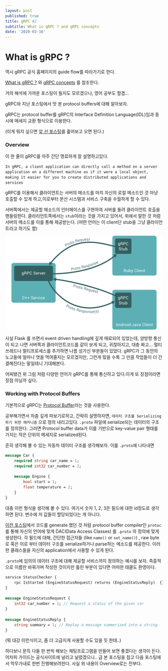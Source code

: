 ```yaml
---
layout: post
published: true
title: gRPC #2
subtitle: What is gRPC ? and gRPC concepts
date: '2020-03-10'
---
```


# What is gRPC ?

역시 gRPC 공식 홈페이지의 guide flow를 따라가기로 한다. 

[What is gRPC ?](https://grpc.io/docs/guides/) 와 [gRPC concepts](https://grpc.io/docs/guides/concepts/) 를 참조한다.

거의 해석에 가까운 포스팅이 될지도 모르겠으나, 영어 공부도 할겸... 



gRPC와 지난 포스팅에서 맛 본 protocol buffers에 대해 알아보자.

gRPC는 protocol buffer를 gRPC의 Interface Definition Language(IDL)임과 동시에 메세지 교환 형식으로 이용한다.

(이게 뭐지 싶으면 [앞 선 포스팅](./2020-03-12-grpc.md)를 훑어보고 오면 된다.)



### Overview

이 한 줄이 gRPC를 아주 간단 명료하게 잘 설명하고있다.

`In gRPC, a client application can directly call a method on a server application on a different machine as if it were a local object, making it easier for you to create distributed applications and services`

gRPC를 이용해서 클라이언트는 서버의 메소드를 마치 자신의 로컬 메소드인 것 마냥 호출할 수 있게 하고,이로부터 분산 시스템과 서비스 구축을 수월하게 할 수 있다.



서버쪽에서는 제공할 메소드의 인터페이스를 구현하여 서버를 돌려 클라이언트 호출을 핸들링한다. 클라리언트쪽에서는 `stub`이라는 것을 가지고 있어서, 위에서 말한 것 처럼 서버의 메소드를 이를 통해 제공받는다. (어떤 언어는 이 client단 stub을 그냥 클라이언트라고 하기도 함)

![grpc](../assets/images/landing-2.svg)

사실 Flask 를 쓰면서 event driven handling에 깊게 매료되어 있었는데, 양방향 통신이 되고 나면 서버쪽과 클라이언트코드를 같이 보게 되고, 귀찮아지고, 대충 짜고... 멀티쓰레드나 멀티프로세스를 추가하면 나름 성가신 부분들이 있었다. gRPC가 그 동안의 노고들에 얼마나 엿을 먹여줄지는 모르겠지만, 그런게 많을 수록 그 만큼 작업들이 더 간결해진다는 말일테니 기대해본다.



어찌됐건 위 그림 처럼 다양한 언어가 gRPC를 통해 통신하고 있다.이게 또 장점이라면 장점 아닐까 싶다.



### Working with Protocol Buffers

기본적으로 gRPC는 [Protocol Buffer](https://developers.google.com/protocol-buffers/docs/overview)라는 것을 사용한다. 

공부해가면서 차츰 깊게 파보기로하고, 간략히 설명하자면, `데이터 구조를 Serializing하기 위한 메커니즘` 으로 정의 내리고있다. `.proto` 파일에 serialize되는 데이터의 구조를 정의한다. 그러면 Protocol buffer data가 이를 기반으로 key-value pair 형태를 가지는 작은 단위의 메세지로 serialized된다. 



흔히 생각해 볼 수 있는 자동차 데이터 구조를 생각해보자. 이를 `.proto`에 나타내면

```protobuf
message Car {
	required string car_name = 1;
	required int32 car_number = 2;
	
	message Engine {
		bool start = 1;
		float temperature = 2;
	}
}
```

대충 이런 형식을 생각해 볼 수 있다. 여기서 숫자 1, 2, 3은 필드에 대한 id정도로 생각하면 된다. 변수에 저 값들이 할당되었다는 게 아니다.

[이전 포스팅](./2020-03-12-grpc.md)에서 코드를 generate 했던 것 처럼 protocol buffer compiler인 `protoc`를 통해 자신의 언어에 맞게 DAC(Data Access Classes) 를 `.proto` 의 정의에 맞게 생성한다. 각 필드에 대해, 간단한 접근자들 (like `name()` or `set_name()`) , raw byte로 혹은 이로 부터 데이터 구조를 serialize하거나 parse하는 메소드를 제공한다. 이러한 클래스들을 자신의 application에서 사용할 수 있게 된다.



`.proto`에 임의의 데이터 구조에 대해 제공할 서비스까지 정의하는 예시를 보자. 즉흥적으로 이름만 바꿔가며 작성한 것이지만 틀린 부분이 있다면 어떠한 태클도 환영이다.

```protobuf
service StatusChecker {
	rpc IsStarted (EngineStatusRequest) returns (EngineStatusReply)	 {}
}

message EngineStatusRequest {
	int32 car_number = 1; // Request a status of the given car
}

message EngineStatusReply {
	string summary = 1; // Replay a message summerized into a string
}
```

(뭐 대강 이런식이고, 좀 더 고급지게 사용할 수도 있을 듯 한데..)



하다보니 문득 다들 한 번씩 해보는 채팅프로그램을 만들어 보면 좋겠다는 생각이 든다. 어차피 가이드는 공식사이트에 널리고 널렸겠으니.. 급 본 포스팅을 접고 다음 포스팅에서 막무가내로 한번 진행해보려한다. 사실 위 내용이 Overview로는 전부다.

















